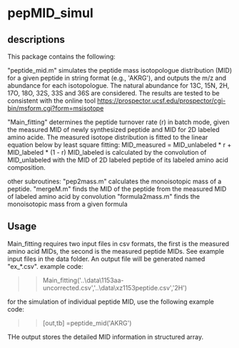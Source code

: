 # pepMID_simul

## descriptions
This package contains the following:

"peptide_mid.m" simulates the peptide mass isotopologue distribution (MID) for a given peptide in string format (e.g., 'AKRG'), and outputs the m/z and abundance for each isotopologue. The natural abundance for 13C, 15N, 2H, 17O, 18O, 32S, 33S and 36S are considered. The results are tested to be consistent with the online tool https://prospector.ucsf.edu/prospector/cgi-bin/msform.cgi?form=msisotope 

"Main_fitting" determines the peptide turnover rate (r) in batch mode, given the measured MID of newly synthesized peptide and MID for 2D labeled amino acide. 
The measured isotope distribution is fitted to the linear equation below by least square fitting:
    MID_measured = MID_unlabeled * r + MID_labeled * (1 - r)
MID_labeled is calculated by the convolution of MID_unlabeled with the MID of 2D labeled peptide of its labeled amino acid composition.

other subroutines: 
"pep2mass.m" calculates the monoisotopic mass of a peptide.
"mergeM.m" finds the MID of the peptide from the measured MID of labeled amino acid by convolution
"formula2mass.m"  finds the monoisotopic mass from a given formula

## Usage
Main_fitting requires two input files in csv formats, the first is the measured amino acid MIDs, the second is the measured peptide MIDs.
See example input files in the data folder. An output file will be generated named "ex_*.csv". example code:
>> Main_fitting('..\data\1153aa-uncorrected.csv','..\data\xz1153peptide.csv','2H')

for the simulation of individual peptide MID, use the following example code: 
>> [out,tb] =peptide_mid('AKRG')

THe output stores the detailed MID information in structured array.




